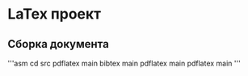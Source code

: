 # LaTex проект
## Сборка документа
'''asm
cd src
pdflatex main
bibtex main
pdflatex main
pdflatex main
'''
